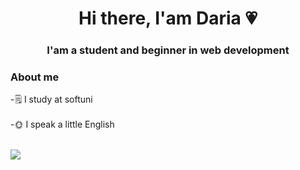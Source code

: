 
<div id = "header" align="center">
<h1>Hi there, I'am Daria 💗</h1>
<h3> I'am a student and beginner in web development</h3>
</div>

### About me
-🗒 I study at softuni <br></br>
-🌞 I speak a little English <br></br>

![](http://github-profile-summary-cards.vercel.app/api/cards/profile-details?username=DariaSibova&theme=city_lights)








